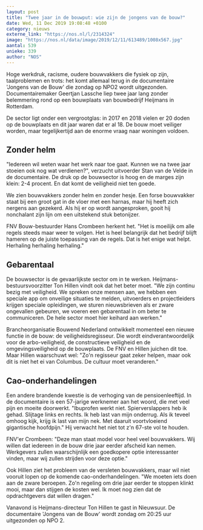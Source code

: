 ```yaml
---
layout: post
title: "Twee jaar in de bouwput: wie zijn de jongens van de bouw?"
date: Wed, 11 Dec 2019 19:08:48 +0100
category: nieuws
externe_link: "https://nos.nl/l/2314324"
image: "https://nos.nl/data/image/2019/12/11/613489/1008x567.jpg"
aantal: 539
unieke: 339
author: "NOS"
---
```


<p>Hoge werkdruk, racisme, oudere bouwvakkers die fysiek op zijn, taalproblemen en trots: het komt allemaal terug in de documentaire 'Jongens van de Bouw' die zondag op NPO2 wordt uitgezonden. Documentairemaker Geertjan Lassche liep twee jaar lang zonder belemmering rond op een bouwplaats van bouwbedrijf Heijmans in Rotterdam.</p>
<p>De sector ligt onder een vergrootglas: in 2017 en 2018 vielen er 20 doden op de bouwplaats en dit jaar waren dat er al 18. De bouw moet veiliger worden, maar tegelijkertijd aan de enorme vraag naar woningen voldoen.</p>
<h2>Zonder helm</h2>
<p>"Iedereen wil weten waar het werk naar toe gaat. Kunnen we na twee jaar stoeien ook nog wat verdienen?", verzucht uitvoerder Stan van de Velde in de documentaire. De druk op de bouwsector is hoog en de marges zijn klein: 2-4 procent. En dat komt de veiligheid niet ten goede.</p>
<p>We zien bouwvakkers zonder helm en zonder hesje. Een forse bouwvakker staat bij een groot gat in de vloer met een harnas, maar hij heeft zich nergens aan gezekerd. Als hij er op wordt aangesproken, gooit hij nonchalant zijn lijn om een uitstekend stuk betonijzer.</p>
<p>FNV Bouw-bestuurder Hans Crombeen herkent het. "Het is moeilijk om alle regels steeds maar weer te volgen. Het is heel belangrijk dat het bedrijf blijft hameren op de juiste toepassing van de regels. Dat is het enige wat helpt. Herhaling herhaling herhaling."</p>
<h2>Gebarentaal</h2>
<p>De bouwsector is de gevaarlijkste sector om in te werken. Heijmans-bestuursvoorzitter Ton Hillen vindt ook dat het beter moet. "We zijn continu bezig met veiligheid. We spreken onze mensen aan, we hebben een speciale app om onveilige situaties te melden, uitvoerders en projectleiders krijgen speciale opleidingen, we sturen nieuwsbrieven als er zware ongevallen gebeuren, we voeren een gebarentaal in om beter te communiceren. De hele sector moet hier keihard aan werken."</p>
<p>Brancheorganisatie Bouwend Nederland ontwikkelt momenteel een nieuwe functie in de bouw: de veiligheidsregisseur. Die wordt eindverantwoordelijk voor de arbo-veiligheid, de constructieve veiligheid en de omgevingsveiligheid op de bouwplaats. De FNV en Hillen juichen dit toe. Maar Hillen waarschuwt wel: "Zo'n regisseur gaat zeker helpen, maar ook dit is niet het ei van Columbus. De cultuur moet veranderen."</p>
<h2>Cao-onderhandelingen</h2>
<p>Een andere brandende kwestie is de verhoging van de pensioenleeftijd. In de documentaire is een 57-jarige werknemer aan het woord, die met veel pijn en moeite doorwerkt. "Ibuprofen werkt niet. Spierverslappers heb ik gehad. Slijtage links en rechts. Ik heb last van mijn onderrug. Als ik teveel omhoog kijk, krijg ik last van mijn nek. Met daaruit voortvloeiend gigantische hoofdpijn." Hij verwacht het niet tot z'n 67-ste vol te houden.</p>
<p>FNV'er Crombeen: "Deze man staat model voor heel veel bouwvakkers. Wij willen dat iedereen in de bouw drie jaar eerder afscheid kan nemen. Werkgevers zullen waarschijnlijk een goedkopere optie interessanter vinden, maar wij zullen strijden voor deze optie."</p>
<p>Ook Hillen ziet het probleem van de versleten bouwvakkers, maar wil niet vooruit lopen op de komende cao-onderhandelingen. "We moeten iets doen aan de zware beroepen. Zo'n regeling om drie jaar eerder te stoppen klinkt mooi, maar dan stijgen de kosten wel. Ik moet nog zien dat de opdrachtgevers dat willen dragen."</p>
<p>Vanavond is Heijmans-directeur Ton Hillen te gast in Nieuwsuur. De documentaire 'Jongens van de Bouw' wordt zondag om 20:25 uur uitgezonden op NPO 2.</p>
